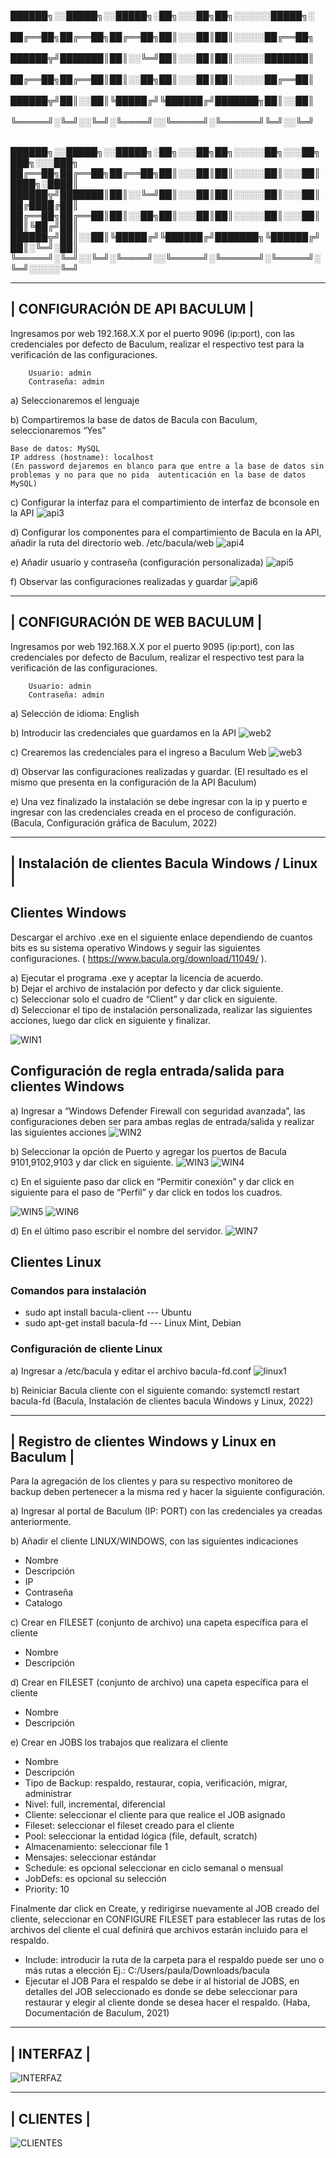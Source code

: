 
██████╗░░█████╗░░█████╗░██╗░░░██╗██╗░░░░░░█████╗░  
██╔══██╗██╔══██╗██╔══██╗██║░░░██║██║░░░░░██╔══██╗  
██████╦╝███████║██║░░╚═╝██║░░░██║██║░░░░░███████║  
██╔══██╗██╔══██║██║░░██╗██║░░░██║██║░░░░░██╔══██║  
██████╦╝██║░░██║╚█████╔╝╚██████╔╝███████╗██║░░██║  
╚═════╝░╚═╝░░╚═╝░╚════╝░░╚═════╝░╚══════╝╚═╝░░╚═╝  

██████╗░░█████╗░░█████╗░██╗░░░██╗██╗░░░░░██╗░░░██╗███╗░░░███╗
██╔══██╗██╔══██╗██╔══██╗██║░░░██║██║░░░░░██║░░░██║████╗░████║
██████╦╝███████║██║░░╚═╝██║░░░██║██║░░░░░██║░░░██║██╔████╔██║
██╔══██╗██╔══██║██║░░██╗██║░░░██║██║░░░░░██║░░░██║██║╚██╔╝██║
██████╦╝██║░░██║╚█████╔╝╚██████╔╝███████╗╚██████╔╝██║░╚═╝░██║
╚═════╝░╚═╝░░╚═╝░╚════╝░░╚═════╝░╚══════╝░╚═════╝░╚═╝░░░░░╚═╝


----------------------------------------------------------------------
|                CONFIGURACIÓN DE API BACULUM                        |
----------------------------------------------------------------------

Ingresamos por web 192.168.X.X por el puerto 9096 (ip:port), con las credenciales por defecto de Baculum, realizar el respectivo test para la verificación de las configuraciones.
        
        Usuario: admin 
        Contraseña: admin

a)	Seleccionaremos el lenguaje

b)	Compartiremos la base de datos de Bacula con Baculum, seleccionaremos “Yes” 
  
    Base de datos: MySQL
    IP address (hostname): localhost
    (En password dejaremos en blanco para que entre a la base de datos sin problemas y no para que no pida  autenticación en la base de datos MySQL)

c)	Configurar la interfaz para el compartimiento de interfaz de bconsole en la API
    ![api3](https://user-images.githubusercontent.com/103973381/228109440-b5f7ce07-b318-499a-b5df-78f708087198.png)

d)	Configurar los componentes para el compartimiento de Bacula en la API, añadir la ruta del directorio web.
        /etc/bacula/web
        ![api4](https://user-images.githubusercontent.com/103973381/228301704-e8e65fd0-89eb-4951-9349-dbbfd1551137.png)

e)	Añadir usuario y contraseña (configuración personalizada)
        ![api5](https://user-images.githubusercontent.com/103973381/228329343-41a5ca2e-fc26-42b3-a96d-2fa22b74e191.png)

f)	Observar las configuraciones realizadas y guardar
        ![api6](https://user-images.githubusercontent.com/103973381/228331216-3bf9079b-c6ee-4893-ade3-5aefb08ef3ff.png)


----------------------------------------------------------------------
|                    CONFIGURACIÓN DE WEB BACULUM                    |
----------------------------------------------------------------------

Ingresamos por web 192.168.X.X por el puerto 9095 (ip:port), con las credenciales por defecto de Baculum, realizar el respectivo test para la verificación de las configuraciones.

        Usuario: admin 
        Contraseña: admin
        
a)	Selección de idioma: English

b)	Introducir las credenciales que guardamos en la API
![web2](https://user-images.githubusercontent.com/103973381/229323884-0c2e52bc-0be2-4ca5-ad8e-abda2a5192d1.png)

c)	Crearemos las credenciales para el ingreso a Baculum Web
![web3](https://user-images.githubusercontent.com/103973381/229323925-133886ca-714e-455f-9064-617a86dcc8e3.png)

d)	Observar las configuraciones realizadas y guardar.
    (El resultado es el mismo que presenta en la configuración de la API Baculum)

e)	Una vez finalizado la instalación se debe ingresar con la ip y puerto e ingresar con las credenciales creada en el proceso de configuración.
        (Bacula, Configuración gráfica de Baculum, 2022)

----------------------------------------------------------------------
|         Instalación de clientes Bacula Windows / Linux             |
----------------------------------------------------------------------

## Clientes Windows
Descargar el archivo .exe en el siguiente enlace dependiendo de cuantos bits es su sistema operativo Windows y seguir las siguientes configuraciones.          ( https://www.bacula.org/download/11049/ ).

a)	Ejecutar el programa .exe y aceptar la licencia de acuerdo.     
b)	Dejar el archivo de instalación por defecto y dar click siguiente.      
c)	Seleccionar solo el cuadro de “Client” y dar click en siguiente.        
d)	Seleccionar el tipo de instalación personalizada, realizar las siguientes acciones, luego dar click en siguiente y finalizar.

![WIN1](https://user-images.githubusercontent.com/103973381/229324850-c18e6ef6-ede5-469a-9e98-3060cfa01449.png)

## Configuración de regla entrada/salida para clientes Windows  
a)	Ingresar a “Windows Defender Firewall con seguridad avanzada”, las configuraciones deben ser para ambas reglas de entrada/salida y realizar las                         siguientes acciones
![WIN2](https://user-images.githubusercontent.com/103973381/229324936-cf76809d-fb53-4ca1-a3f7-8094dcd0b544.png)

b)	Seleccionar la opción de Puerto y agregar los puertos de Bacula 9101,9102,9103 y dar click en siguiente.
![WIN3](https://user-images.githubusercontent.com/103973381/229325003-b60fe625-4a2d-4dc9-a6a8-b0e8aa0e19dd.png)
![WIN4](https://user-images.githubusercontent.com/103973381/229325064-744ef3d8-95c9-41bd-a6cd-de2264dde609.png)

c)	En el siguiente paso dar click en “Permitir conexión” y dar click en siguiente para el paso de “Perfil” y dar click en todos los cuadros.

![WIN5](https://user-images.githubusercontent.com/103973381/229325136-cf4e699c-8387-4549-86d0-04dc1c0ce989.png)
![WIN6](https://user-images.githubusercontent.com/103973381/229325230-7e8b5cfc-d461-49c1-8bd4-10c4f1d56fa0.png)

d)	En el último paso escribir el nombre del servidor.
![WIN7](https://user-images.githubusercontent.com/103973381/229325242-7563d088-7ebe-4d7e-b071-d194bf074f0c.png)


## Clientes Linux

### Comandos para instalación
-	sudo apt install bacula-client --- Ubuntu
-	sudo apt-get install bacula-fd --- Linux Mint, Debian

### Configuración de cliente Linux
a)	Ingresar a /etc/bacula y editar el archivo bacula-fd.conf
![linux1](https://user-images.githubusercontent.com/103973381/229325435-09f9a5fe-ccdb-4062-879c-866068d4d715.png)

b)	Reiniciar Bacula cliente con el siguiente comando: systemctl restart bacula-fd
(Bacula, Instalación de clientes bacula Windows y Linux, 2022)

----------------------------------------------------------------------
|        Registro de clientes Windows y Linux en Baculum             |
----------------------------------------------------------------------
Para la agregación de los clientes y para su respectivo monitoreo de backup deben pertenecer a la misma red y hacer la siguiente configuración.

a)	Ingresar al portal de Baculum (IP: PORT) con las credenciales ya creadas anteriormente.

b)	Añadir el cliente LINUX/WINDOWS, con las siguientes indicaciones
-	Nombre 
-	Descripción 
-	IP
-	Contraseña
-	Catalogo

c)	Crear en FILESET (conjunto de archivo) una capeta específica para el cliente
-	Nombre
-	Descripción

d)	Crear en FILESET (conjunto de archivo) una capeta específica para el cliente
-	Nombre
-	Descripción

e)	Crear en JOBS los trabajos que realizara el cliente
-	Nombre
-	Descripción
-	Tipo de Backup: respaldo, restaurar, copia, verificación, migrar, administrar
-	Nivel: full, incremental, diferencial
-	Cliente: seleccionar el cliente para que realice el JOB asignado
-	Fileset: seleccionar el fileset creado para el cliente
-	Pool: seleccionar la entidad lógica (file, default, scratch)
-	Almacenamiento: seleccionar file 1
-	Mensajes: seleccionar estándar
-	Schedule: es opcional seleccionar en ciclo semanal o mensual
-	JobDefs: es opcional su selección
-	Priority: 10

Finalmente dar click en Create, y redirigirse nuevamente al JOB creado del cliente, seleccionar en CONFIGURE FILESET para establecer las rutas de los archivos del cliente el cual definirá que archivos estarán incluido para el respaldo.
-	Include: introducir la ruta de la carpeta para el respaldo puede ser uno o más rutas a elección Ej.: C:/Users/paula/Downloads/bacula
-	Ejecutar el JOB
Para el respaldo se debe ir al historial de JOBS, en detalles del JOB seleccionado es donde se debe seleccionar para restaurar y elegir al cliente donde se desea hacer el respaldo.
(Haba, Documentación de Baculum, 2021)


----------------------------------------------------------------------
|                           INTERFAZ                                 |
----------------------------------------------------------------------
![INTERFAZ](https://user-images.githubusercontent.com/103973381/229325867-f2295e17-b192-43f0-a772-d7c24f6dd0ec.png)

----------------------------------------------------------------------
|                           CLIENTES                                |
----------------------------------------------------------------------
![CLIENTES](https://user-images.githubusercontent.com/103973381/229325998-283a2e3a-0695-450e-873f-7cdbd85ec648.png)
